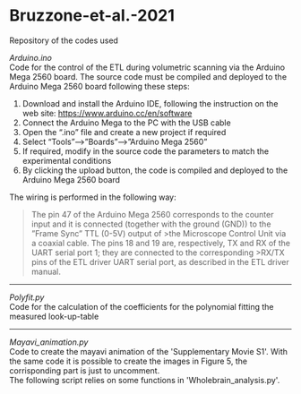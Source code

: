 # Bruzzone-et-al.-2021

Repository of the codes used 

_Arduino.ino_   
Code for the control of the ETL during volumetric scanning via the Arduino Mega 2560 board.
The source code must be compiled and deployed to the Arduino Mega 2560 board following these steps:
1) Download and install the Arduino IDE, following the instruction on the web site:
<https://www.arduino.cc/en/software>
2) Connect the Arduino Mega to the PC with the USB cable
3) Open the “.ino” file and create a new project if required
4) Select “Tools”-->”Boards”-->”Arduino Mega 2560”
5) If required, modify in the source code the parameters to match the experimental conditions
6) By clicking the upload button, the code is compiled and deployed to the Arduino Mega 2560 board   

The wiring is performed in the following way:   
>The pin 47 of the Arduino Mega 2560 corresponds to the counter input and it is connected (together with the ground (GND)) to the ”Frame Sync” TTL (0-5V) output of >the Microscope Control Unit via a coaxial cable. The pins 18 and 19 are, respectively, TX and RX of the UART serial port 1; they are connected to the corresponding >RX/TX pins of the ETL driver UART serial port, as described in the ETL driver manual.   

---

_Polyfit.py_  
Code for the calculation of the coefficients for the polynomial fitting the measured look-up-table

---

_Mayavi_animation.py_  
Code to create the mayavi animation of the 'Supplementary Movie S1'. With the same code it is possible to create the images in Figure 5, the corrisponding part is just to uncomment.   
The following script relies on some functions in 'Wholebrain_analysis.py'.

